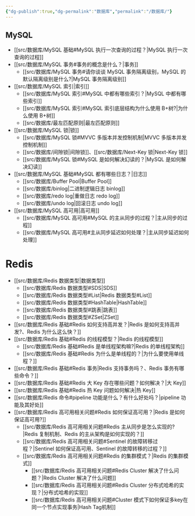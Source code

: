```yaml
---
{"dg-publish":true,"dg-permalink":"数据库","permalink":"/数据库/"}
---
```



## MySQL

- [[src/数据库/MySQL 基础#MySQL 执行一次查询的过程？\|MySQL 执行一次查询的过程]]
- [[src/数据库/MySQL 事务#事务的概念是什么？\|事务]]
	- [[src/数据库/MySQL 事务#请你谈谈 MySQL 事务隔离级别，MySQL 的默认隔离级别是什么?\|MySQL 事务隔离级别]]
- [[src/数据库/MySQL 索引\|索引]]
	- [[src/数据库/MySQL 索引#MySQL 中都有哪些索引？\|MySQL 中都有哪些索引]]
	- [[src/数据库/MySQL 索引#MySQL 索引底层结构为什么使用 B+树?\|为什么使用 B+树]]
	- [[src/数据库/最左匹配原则\|最左匹配原则]]
- [[src/数据库/MySQL 锁\|锁]]
	- [[src/数据库/MySQL 锁#MVVC 多版本并发控制机制\|MVVC 多版本并发控制机制]]
	- [[src/数据库/间隙锁\|间隙锁]]、[[src/数据库/Next-Key 锁\|Next-Key 锁]]
	- [[src/数据库/MySQL 锁#MySQL 是如何解决幻读的？\|MySQL 是如何解决幻读]]
- [[src/数据库/MySQL 基础#MySQL 都有哪些日志？\|日志]]
	- [[src/数据库/Buffer Pool\|Buffer Pool]]
	- [[src/数据库/binlog\|二进制逻辑日志 binlog]]
	- [[src/数据库/redo log\|重做日志 redo log]]
	- [[src/数据库/undo log\|回滚日志 undo log]]
- [[src/数据库/MySQL 高可用\|高可用]]
	- [[src/数据库/MySQL 高可用#MySQL 的主从同步的过程？\|主从同步的过程]]
	- [[src/数据库/MySQL 高可用#主从同步延迟如何处理？\|主从同步延迟如何处理]]

# Redis

- [[src/数据库/Redis 数据类型\|数据类型]]
	- [[src/数据库/Redis 数据类型#SDS\|SDS]]
	- [[src/数据库/Redis 数据类型#List\|Redis 数据类型#List]]
	- [[src/数据库/Redis 数据类型#HashTable\|HashTable]]
	- [[src/数据库/Redis 数据类型#跳表\|跳表]]
	- [[src/数据库/Redis 数据类型#ZSet\|ZSet]]
- [[src/数据库/Redis 基础#Redis 如何支持高并发？\|Redis 是如何支持高并发?、Redis 为什么这么快？]]
- [[src/数据库/Redis 基础#Redis 的线程模型？\|Redis 的线程模型]]
	- [[src/数据库/Redis 基础#Redis 是单线程架构嘛?\|Redis 的单线程架构]]
	- [[src/数据库/Redis 基础#Redis 为什么是单线程的？\|为什么要使用单线程？]]
- [[src/数据库/Redis 基础#Redis 事务\|Redis 支持事务吗？、Redis 事务有哪些命令？]]
- [[src/数据库/Redis 基础#Redis 大 Key 存在哪些问题？如何解决？\|大 Key]]
- [[src/数据库/Redis 基础#Redis 热 Key 问题如何解决\|热 Key]]
- [[src/数据库/Redis 命令#pipeline 功能是什么？有什么好处吗？\|pipeline 功能及其好处]]
- [[src/数据库/Redis 高可用相关问题#Redis 如何保证高可用？\|Redis 是如何保证高可用?]]
	- [[src/数据库/Redis 高可用相关问题#Redis 主从同步是怎么实现的?\|Redis 复制机制、Redis 的主从架构是如何实现的？]]
	- [[src/数据库/Redis 高可用相关问题#Sentinel 的故障转移过程？\|Sentinel 如何保证高可用、Sentinel 的故障转移的过程？]]
	- [[src/数据库/Redis 高可用相关问题#Redis 的集群模式？\|Redis 的集群模式]]
		- [[src/数据库/Redis 高可用相关问题#Redis Cluster 解决了什么问题？\|Redis Cluster 解决了什么问题]]
		- [[src/数据库/Redis 高可用相关问题#Redis Cluster 分布式哈希的实现？\|分布式哈希的实现]]
		- [[src/数据库/Redis 高可用相关问题#Cluster 模式下如何保证多key在同一个节点实现事务\|Hash Tag机制]]